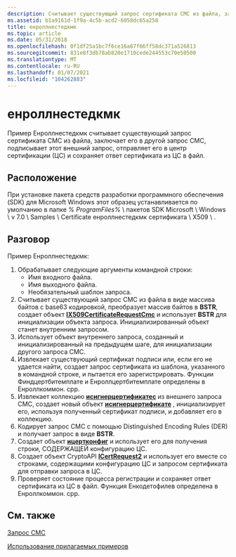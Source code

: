 ```yaml
---
description: Считывает существующий запрос сертификата CMC из файла, заключает его в другой запрос CMC, подписывает этот внешний запрос, отправляет его в центр сертификации (ЦС) и сохраняет ответ сертификата из ЦС в файл.
ms.assetid: b1a9161d-1f9a-4c5b-acd2-6058dc65a258
title: енроллнестедкмк
ms.topic: article
ms.date: 05/31/2018
ms.openlocfilehash: 0f1df25a1bc7f6ce16a67f66ff58dc371a526813
ms.sourcegitcommit: 831e8f3db78ab820e1710cede244553c70e50500
ms.translationtype: MT
ms.contentlocale: ru-RU
ms.lasthandoff: 01/07/2021
ms.locfileid: "104262883"
---
```

# <a name="enrollnestedcmc"></a>енроллнестедкмк

Пример Енроллнестедкмк считывает существующий запрос сертификата CMC из файла, заключает его в другой запрос CMC, подписывает этот внешний запрос, отправляет его в центр сертификации (ЦС) и сохраняет ответ сертификата из ЦС в файл.

## <a name="location"></a>Расположение

При установке пакета средств разработки программного обеспечения (SDK) для Microsoft Windows этот образец устанавливается по умолчанию в папке *% ProgramFiles%* \\ пакетов SDK Microsoft \\ Windows \\ v 7.0 \\ Samples \\ Certificate енроллнестедкмк сертификата \\ X509 \\ .

## <a name="discussion"></a>Разговор

Пример Енроллнестедкмк:

1.  Обрабатывает следующие аргументы командной строки:
    -   Имя входного файла.
    -   Имя выходного файла.
    -   Необязательный шаблон запроса.
2.  Считывает существующий запрос CMC из файла в виде массива байтов с base63 кодировкой, преобразует массив байтов в **BSTR**, создает объект [**IX509CertificateRequestCmc**](/windows/desktop/api/CertEnroll/nn-certenroll-ix509certificaterequestcmc) и использует **BSTR** для инициализации объекта запроса. Инициализированный объект станет внутренним запросом.
3.  Использует объект внутреннего запроса, созданный и инициализированный на предыдущем шаге, для инициализации другого запроса CMC.
4.  Извлекает существующий сертификат подписи или, если его не удается найти, создает запрос сертификата из шаблона, указанного в командной строке, и пытается его зарегистрировать. Функции Финдцертбитемплате и Енроллцертбитемплате определены в Енроллкоммон. cpp.
5.  Извлекает коллекцию [**исигнерцертификатес**](/windows/desktop/api/CertEnroll/nn-certenroll-isignercertificates) из внешнего запроса CMC, создает новый объект [**исигнерцертификате**](/windows/desktop/api/CertEnroll/nn-certenroll-isignercertificate) , инициализирует его, используя полученный сертификат подписи, и добавляет его в коллекцию.
6.  Кодирует запрос CMC с помощью Distinguished Encoding Rules (DER) и получает запрос в виде **BSTR**.
7.  Создает объект [**ицертконфиг**](/windows/desktop/api/certcli/nn-certcli-icertconfig) и использует его для получения строки, СОДЕРЖАЩЕЙ конфигурацию ЦС.
8.  Создает объект CryptoAPI [**ICertRequest2**](/windows/desktop/api/certcli/nn-certcli-icertrequest2) и использует его вместе со строками, содержащими конфигурацию ЦС и запросом сертификата для отправки запроса в ЦС.
9.  Проверяет состояние процесса регистрации и сохраняет ответ сертификата из ЦС в файл. Функция Енкодетофилев определена в Енроллкоммон. cpp.

## <a name="related-topics"></a>См. также

<dl> <dt>

[Запрос CMC](cmc-request.md)
</dt> <dt>

[Использование прилагаемых примеров](using-the-included-samples.md)
</dt> </dl>

 

 
